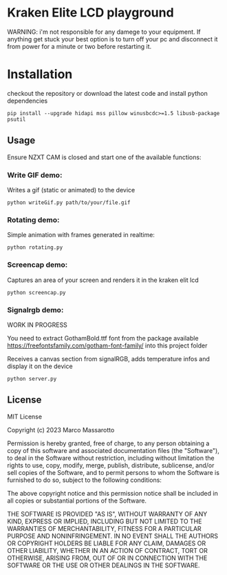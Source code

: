 # Kraken Elite LCD playground

WARNING: i'm not responsible for any damege to your equipment. If anything get stuck your best option is to turn off your pc and disconnect it from power for a minute or two before restarting it.

# Installation

checkout the repository or download the latest code and install python dependencies

```
pip install --upgrade hidapi mss pillow winusbcdc>=1.5 libusb-package psutil
```

## Usage

Ensure NZXT CAM is closed and start one of the available functions:

### Write GIF demo:

Writes a gif (static or animated) to the device

```
python writeGif.py path/to/your/file.gif
```

### Rotating demo:

Simple animation with frames generated in realtime:

```
python rotating.py
```

### Screencap demo:

Captures an area of your screen and renders it in the kraken elit lcd

```
python screencap.py
```

### Signalrgb demo:

WORK IN PROGRESS

You need to extract GothamBold.ttf font from the package available https://freefontsfamily.com/gotham-font-family/ into this project folder

Receives a canvas section from signalRGB, adds temperature infos and display it on the device

```
python server.py
```

## License

MIT License

Copyright (c) 2023 Marco Massarotto

Permission is hereby granted, free of charge, to any person obtaining a copy
of this software and associated documentation files (the "Software"), to deal
in the Software without restriction, including without limitation the rights
to use, copy, modify, merge, publish, distribute, sublicense, and/or sell
copies of the Software, and to permit persons to whom the Software is
furnished to do so, subject to the following conditions:

The above copyright notice and this permission notice shall be included in all
copies or substantial portions of the Software.

THE SOFTWARE IS PROVIDED "AS IS", WITHOUT WARRANTY OF ANY KIND, EXPRESS OR
IMPLIED, INCLUDING BUT NOT LIMITED TO THE WARRANTIES OF MERCHANTABILITY,
FITNESS FOR A PARTICULAR PURPOSE AND NONINFRINGEMENT. IN NO EVENT SHALL THE
AUTHORS OR COPYRIGHT HOLDERS BE LIABLE FOR ANY CLAIM, DAMAGES OR OTHER
LIABILITY, WHETHER IN AN ACTION OF CONTRACT, TORT OR OTHERWISE, ARISING FROM,
OUT OF OR IN CONNECTION WITH THE SOFTWARE OR THE USE OR OTHER DEALINGS IN THE
SOFTWARE.
